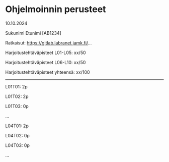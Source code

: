# Ohjelmoinnin perusteet 
10.10.2024

Sukunimi Etunimi [AB1234]

Ratkaisut: https://gitlab.labranet.jamk.fi/...

Harjoitustehtäväpisteet L01-L05:  xx/50

Harjoitustehtäväpisteet L06-L10:  xx/50

Harjoitustehtäväpisteet yhteensä: xx/100

----------------------------
L01T01: 2p

L01T02: 2p

L01T03: 0p 

 
...

L04T01: 2p

L04T02: 0p

L04T03: 0p

...
